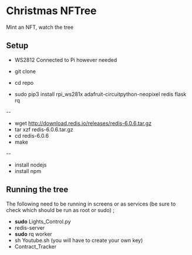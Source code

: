 
# Christmas NFTree

Mint an NFT, watch the tree

## Setup
- WS2812 Connected to Pi however needed
- git clone
- cd repo

- sudo pip3 install rpi_ws281x adafruit-circuitpython-neopixel redis flask rq

--

- wget http://download.redis.io/releases/redis-6.0.6.tar.gz
- tar xzf redis-6.0.6.tar.gz
- cd redis-6.0.6
- make

-- 

- install nodejs
- install npm


## Running the tree

The following need to be running in screens or as services (be sure to check which should be run as root or sudo) ;

- **sudo** Lights_Control.py 
- redis-server
- **sudo** rq worker
- sh Youtube.sh (you will have to create your own key)
- Contract_Tracker
